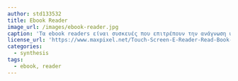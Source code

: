 ```yaml
---
author: std133532
title: Ebook Reader
image_url: /images/ebook-reader.jpg
caption: 'Tα ebook readers είναι συσκευές που επιτρέπουν την ανάγνωση ψηφιακών βιβλίων. Ένα πολύ δημοφιλές μοντελό είναι το kindle της Amazon'
license_url: 'https://www.maxpixel.net/Touch-Screen-E-Reader-Read-Book-E-Book-Reading-1176073'
categories:
  - synthesis
tags:
  - ebook, reader
---
```

